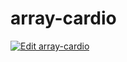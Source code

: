 # array-cardio
[![Edit array-cardio](https://codesandbox.io/static/img/play-codesandbox.svg)](https://codesandbox.io/s/array-cardio-ojhc9?fontsize=14&hidenavigation=1&theme=dark)
